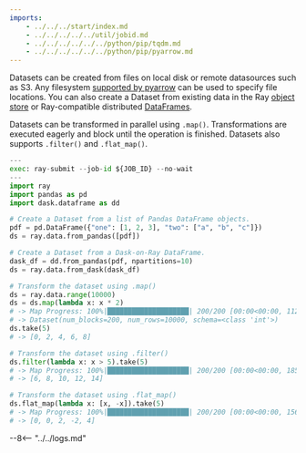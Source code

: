 ```yaml
---
imports:
    - ../../../start/index.md
    - ../../../../../util/jobid.md
    - ../../../../../../python/pip/tqdm.md
    - ../../../../../../python/pip/pyarrow.md
---
```


Datasets can be created from files on local disk or remote datasources
such as S3. Any filesystem [supported by
pyarrow](http://arrow.apache.org/docs/python/generated/pyarrow.fs.FileSystem.html)
can be used to specify file locations. You can also create a Dataset
from existing data in the Ray [object
store](https://docs.ray.io/en/latest/ray-core/objects.html#objects-in-ray)
or Ray-compatible distributed
[DataFrames](https://pandas.pydata.org/docs/reference/api/pandas.DataFrame.html).

Datasets can be transformed in parallel using
`.map()`. Transformations are executed eagerly and block until the
operation is finished. Datasets also supports `.filter()` and
`.flat_map()`.

```python
---
exec: ray-submit --job-id ${JOB_ID} --no-wait
---
import ray
import pandas as pd
import dask.dataframe as dd

# Create a Dataset from a list of Pandas DataFrame objects.
pdf = pd.DataFrame({"one": [1, 2, 3], "two": ["a", "b", "c"]})
ds = ray.data.from_pandas([pdf])

# Create a Dataset from a Dask-on-Ray DataFrame.
dask_df = dd.from_pandas(pdf, npartitions=10)
ds = ray.data.from_dask(dask_df)

# Transform the dataset using .map()
ds = ray.data.range(10000)
ds = ds.map(lambda x: x * 2)
# -> Map Progress: 100%|████████████████████| 200/200 [00:00<00:00, 1123.54it/s]
# -> Dataset(num_blocks=200, num_rows=10000, schema=<class 'int'>)
ds.take(5)
# -> [0, 2, 4, 6, 8]

# Transform the dataset using .filter()
ds.filter(lambda x: x > 5).take(5)
# -> Map Progress: 100%|████████████████████| 200/200 [00:00<00:00, 1859.63it/s]
# -> [6, 8, 10, 12, 14]

# Transform the dataset using .flat_map()
ds.flat_map(lambda x: [x, -x]).take(5)
# -> Map Progress: 100%|████████████████████| 200/200 [00:00<00:00, 1568.10it/s]
# -> [0, 0, 2, -2, 4]
```

--8<-- "../../logs.md"
